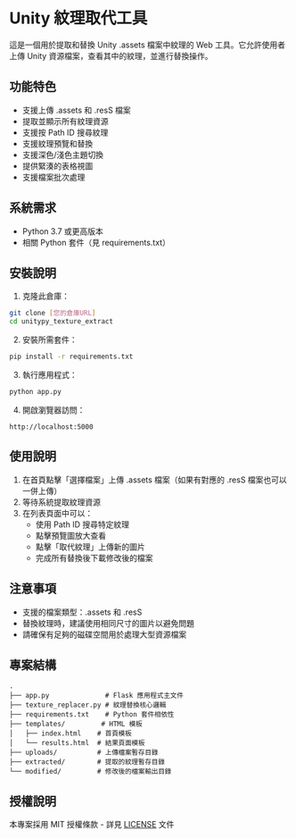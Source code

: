 # Unity 紋理取代工具

這是一個用於提取和替換 Unity .assets 檔案中紋理的 Web 工具。它允許使用者上傳 Unity 資源檔案，查看其中的紋理，並進行替換操作。

## 功能特色

- 支援上傳 .assets 和 .resS 檔案
- 提取並顯示所有紋理資源
- 支援按 Path ID 搜尋紋理
- 支援紋理預覽和替換
- 支援深色/淺色主題切換
- 提供緊湊的表格視圖
- 支援檔案批次處理

## 系統需求

- Python 3.7 或更高版本
- 相關 Python 套件（見 requirements.txt）

## 安裝說明

1. 克隆此倉庫：

```bash
git clone [您的倉庫URL]
cd unitypy_texture_extract
```

2. 安裝所需套件：

```bash
pip install -r requirements.txt
```

3. 執行應用程式：

```bash
python app.py
```

4. 開啟瀏覽器訪問：

```
http://localhost:5000
```

## 使用說明

1. 在首頁點擊「選擇檔案」上傳 .assets 檔案（如果有對應的 .resS 檔案也可以一併上傳）
2. 等待系統提取紋理資源
3. 在列表頁面中可以：
   - 使用 Path ID 搜尋特定紋理
   - 點擊預覽圖放大查看
   - 點擊「取代紋理」上傳新的圖片
   - 完成所有替換後下載修改後的檔案

## 注意事項

- 支援的檔案類型：.assets 和 .resS
- 替換紋理時，建議使用相同尺寸的圖片以避免問題
- 請確保有足夠的磁碟空間用於處理大型資源檔案

## 專案結構

```
.
├── app.py              # Flask 應用程式主文件
├── texture_replacer.py # 紋理替換核心邏輯
├── requirements.txt    # Python 套件相依性
├── templates/         # HTML 模板
│   ├── index.html    # 首頁模板
│   └── results.html  # 結果頁面模板
├── uploads/          # 上傳檔案暫存目錄
├── extracted/        # 提取的紋理暫存目錄
└── modified/         # 修改後的檔案輸出目錄
```

## 授權說明

本專案採用 MIT 授權條款 - 詳見 [LICENSE](LICENSE) 文件
